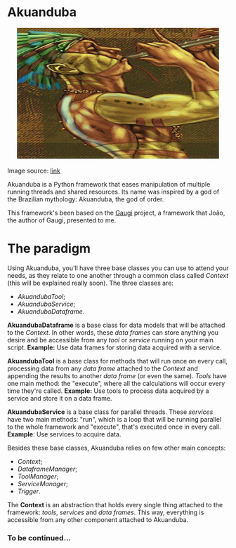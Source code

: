 # Akuanduba

<p align="center">
  <img width="460" height="300" src="https://raw.githubusercontent.com/gabriel-milan/Akuanduba/master/img/Akuanduba.jpg">
</p>

Image source: [link](https://my-bestiario.fandom.com/pt-br/wiki/Akuanduba)

Akuanduba is a Python framework that eases manipulation of multiple running threads and shared resources. Its name was inspired by a god of the Brazilian mythology: Akuanduba, the god of order.

This framework's been based on the [Gaugi](https://gitlab.cern.ch/jodafons/gaugi) project, a framework that João, the author of Gaugi, presented to me.

# The paradigm

Using Akuanduba, you'll have three base classes you can use to attend your needs, as they relate to one another through a common class called *Context* (this will be explained really soon). The three classes are:

* *AkuandubaTool*;
* *AkuandubaService*;
* *AkuandubaDataframe*.

**AkuandubaDataframe** is a base class for data models that will be attached to the *Context*. In other words, these *data frames* can store anything you desire and be accessible from any *tool* or *service* running on your main script. **Example:** Use data frames for storing data acquired with a service.

**AkuandubaTool** is a base class for methods that will run once on every call, processing data from any *data frame* attached to the *Context* and appending the results to another *data frame* (or even the same). *Tools* have one main method: the "execute", where all the calculations will occur every time they're called. **Example:** Use tools to process data acquired by a service and store it on a data frame.

**AkuandubaService** is a base class for parallel threads. These *services* have two main methods: "run", which is a loop that will be running parallel to the whole framework and "execute", that's executed once in every call. **Example**: Use services to acquire data.

Besides these base classes, Akuanduba relies on few other main concepts:

* *Context*;
* *DataframeManager*;
* *ToolManager*;
* *ServiceManager*;
* *Trigger*.

The **Context** is an abstraction that holds every single thing attached to the framework: *tools*, *services* and *data frames*. This way, everything is accessible from any other component attached to Akuanduba.

### To be continued... 